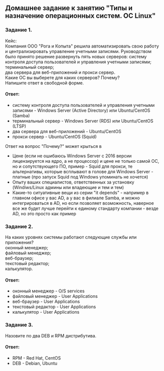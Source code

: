 ## Домашнее задание к занятию "Типы и назначение операционных систем. ОС Linux"  

### Задание 1.  
Кейс:  
Компания ООО "Рога и Копыта" решила автоматизировать свою работу и централизировать управление учетными записями. Руководством было принято решение развернуть пять новых серверов:
систему контроля доступа пользователей и управления учетными записями;  
терминальный сервер;  
два сервера для веб-приложений и прокси сервер.  
Какие ОС вы выберете для каких серверов? Почему?  
Напишите ответ в свободной форме.  

#### Ответ:  
- систему контроля доступа пользователей и управления учетными записями - Windows Server (Active Directory) или Ubuntu/CentOS (Samba)    
- терминальный сервер - Windows Server (RDS) или Ubuntu/CentOS (LTSP)  
- два сервера для веб-приложений -  Ubuntu/CentOS  
- прокси сервер - Ubuntu/CentOS (Squid)  
      
Ответ на вопрос "Почему?" может крыться в  
- Цене (если не ошибаюсь Windows Server с 2016 версии лицензируется на ядро, а не процессор) и цене не только самой ОС, но и сопутствующего ПО, пример - Squid для прокси, те альтернативы, которые всплывают в голове для Windows Server - платные (про запуск Squid под Windows упоминать не хочется)  
- Опыту ваших специалистов, ответственных за установку (Windiws/Linux админы или владеющие и тем и тем)  
- Какие-то ситуативные вещи из серии "it depends" - например в главном офисе у вас AD, а у вас в филиале Samba, и можно интегрироваться в AD, но если позволяет возможность, наверное все же будет лучше перейти к единому стандарту компании - везде AD, но это просто как пример    

### Задание 2.  
На каких уровнях системы работают следующие службы или приложения?  
оконный менеджер;  
файловый менеджер;  
веб-браузер;  
текстовый редактор;  
калькулятор.  

#### Ответ:  
- оконный менеджер - O/S services     
- файловый менеджер - User Applications     
- веб-браузер - User Applications    
- текстовый редактор - User Applications    
- калькулятор - User Applications    

### Задание 3.  
Назовите по два DEB и RPM дистрибутива.  

#### Ответ:  
- RPM - Red Hat, CentOS    
- DEB - Debian, Ubuntu    

